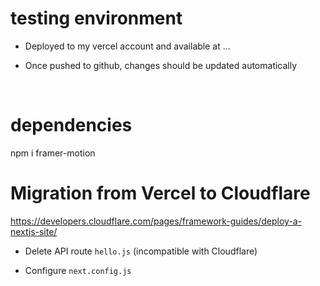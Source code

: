 # testing environment

- Deployed to my vercel account and available at ...

- Once pushed to github, changes should be updated automatically

<br>

# dependencies
 
npm i framer-motion

# Migration from Vercel to Cloudflare

https://developers.cloudflare.com/pages/framework-guides/deploy-a-nextjs-site/

- Delete API route `hello.js` (incompatible with Cloudflare)

- Configure `next.config.js`